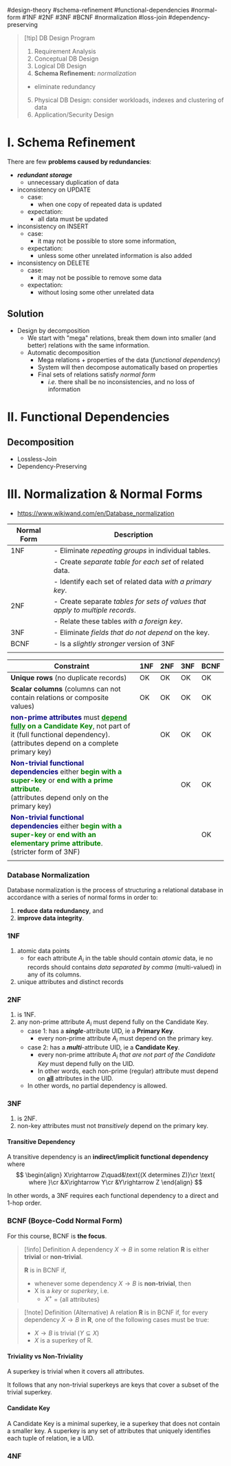 #design-theory #schema-refinement #functional-dependencies #normal-form #1NF #2NF #3NF #BCNF #normalization #loss-join #dependency-preserving

> [!tip] DB Design Program
> 1. Requirement Analysis
> 2. Conceptual DB Design
> 3. Logical DB Design
> 4. **Schema Refinement:** *normalization*
> 	- eliminate redundancy
> 5. Physical DB Design: consider workloads, indexes and clustering of data
> 6. Application/Security Design


# I. Schema Refinement

There are few **problems caused by redundancies**:
- ***redundant storage***
	- unnecessary duplication of data
- inconsistency on UPDATE
	- case:
		- when one copy of repeated data is updated
	- expectation:
		- all data must be updated
- inconsistency on INSERT
	- case: 
		- it may not be possible to store some information,
	- expectation:
		- unless some other unrelated information is also added
- inconsistency on DELETE
	- case:
		- it may not be possible to remove some data
	- expectation:
		- without losing some other unrelated data

## Solution
- Design by decomposition
	- We start with "mega" relations, break them down into smaller (and better) relations with the same information.
	- Automatic decomposition
		- Mega relations + properties of the data (*functional dependency*)
		- System will then decompose automatically based on properties
		- Final sets of relations satisfy *normal form*
			- *i.e.* there shall be no inconsistencies, and no loss of information


# II. Functional Dependencies

## Decomposition

- Lossless-Join
- Dependency-Preserving


# III. Normalization & Normal Forms

- https://www.wikiwand.com/en/Database_normalization

| Normal Form | Description                                                                   |     |
| ----------- | ----------------------------------------------------------------------------- | --- |
| 1NF         | - Eliminate *repeating groups* in individual tables.                          |     |
|             | - Create *separate table for each set* of related data.                       |     |
|             | - Identify each set of related data *with a primary key*.                     |     |
| 2NF         | - Create separate *tables for sets of values that apply to multiple records*. |     |
|             | - Relate these tables *with a foreign key*.                                   |     |
| 3NF         | - Eliminate *fields that do not depend* on the key.                           |     |
| BCNF        | - Is a *slightly stronger* version of 3NF                                     |     |
|             |                                                                               |     |

| Constraint                                                                                                                                                                                                                                                                                  | 1NF | 2NF | 3NF | BCNF |
| ------------------------------------------------------------------------------------------------------------------------------------------------------------------------------------------------------------------------------------------------------------------------------------------- | --- | --- | --- | ---- |
| **Unique rows** (no duplicate records)                                                                                                                                                                                                                                                      | OK  | OK  | OK  | OK   |
| **Scalar columns** (columns can not contain relations or composite values)                                                                                                                                                                                                                  | OK  | OK  | OK  | OK   |
| <span style=color:navy;font-weight:700>non-prime attributes</span> must <span style=color:green;font-weight:700><u>depend fully</u> on a Candidate Key</span>, not part of it (full functional dependency).<br>(attributes depend on a complete primary key)                                |     | OK  | OK  | OK   |
| <span style=color:navy;font-weight:700>Non-trivial functional dependencies</span> either <span style=color:green;font-weight:700>begin with a super-key</span> or <span style=color:green;font-weight:700>end with a prime attribute</span>.<br>(attributes depend only on the primary key) |     |     | OK  | OK   |
| <span style=color:navy;font-weight:700>Non-trivial functional dependencies</span> either <span style=color:green;font-weight:700>begin with a super-key</span> or <span style=color:green;font-weight:700>end with an elementary prime attribute</span>.<br>(stricter form of 3NF)          |     |     |     | OK   |
|                                                                                                                                                                                                                                                                                             |     |     |     |      |

### Database Normalization

Database normalization is the process of structuring a relational database in accordance with a series of normal forms in order to:

1. **reduce data redundancy**, and
2. **improve data integrity**.

### 1NF

1. atomic data points
	- for each attribute $A_i$ in the table should contain *atomic* data, ie no records should contains *data separated by comma* (multi-valued) in any of its columns.
2. unique attributes and distinct records

### 2NF

1. is 1NF.
2. any non-prime attribute $A_i$ must depend fully on the Candidate Key.
	- case 1: has a ***single***-attribute UID, ie a **Primary Key**.
		- every non-prime attribute $A_i$ must depend on the primary key.
	- case 2: has a ***multi***-attribute UID, ie a **Candidate Key**.
		- every non-prime attribute $A_i$ *that are not part of the Candidate Key* must depend fully on the UID.
		- In other words, each non-prime (regular) attribute must depend on <strong><u>all</u></strong> attributes in the UID.
	- In other words, no partial dependency is allowed.

### 3NF

1. is 2NF.
2. non-key attributes must not *transitively* depend on the primary key. 

#### Transitive Dependency

A transitive dependency is an **indirect/implicit functional dependency** where 
$$
\begin{align}
X\rightarrow Z\quad&\text{(X determines Z)}\cr
\text{ where }\cr
&X\rightarrow Y\cr
&Y\rightarrow Z
\end{align}
$$

In other words, a 3NF requires each functional dependency to a direct and 1-hop order.

### BCNF (Boyce-Codd Normal Form)

For this course, BCNF is **the focus**.

> [!info] Definition
> A dependency $X\rightarrow B$ in some relation $\mathbf{R}$ is either **trivial** or **non-trivial**.
> 
> $\mathbf{R}$ is in BCNF if,
> - whenever some dependency $X \rightarrow B$ is **non-trivial**, then
> - X is a _key_ or _superkey_, i.e.
> 	- $X^+$ = {all attributes}

> [!note] Definition (Alternative)
> A relation $\mathbf{R}$ is in BCNF if, for every dependency $X\rightarrow B$ in $\mathbf{R}$, one of the following cases must be true:
> - $X\rightarrow B$ is trivial ($Y\subseteq X$)
> - $X$ is a superkey of R.
> 

#### Triviality vs Non-Triviality

A superkey is trivial when it covers all attributes.

It follows that any non-trivial superkeys are keys that cover a subset of the trivial superkey.

#### Candidate Key

A Candidate Key is a minimal superkey, ie a superkey that does not contain a smaller key. A superkey is any set of attributes that uniquely identifies each tuple of relation, ie a UID.

### 4NF
